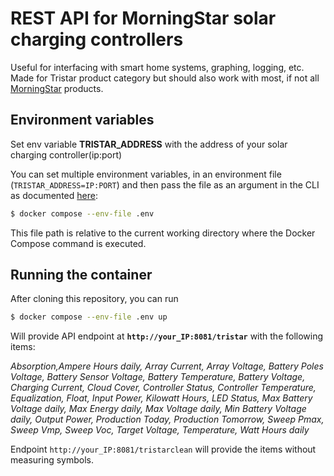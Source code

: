 # REST API for MorningStar solar charging controllers

Useful for interfacing with smart home systems, graphing, logging, etc. Made for Tristar product category but should also work with most, if not all [MorningStar](https://www.morningstarcorp.com/) products. 

## Environment variables
Set env variable **TRISTAR_ADDRESS** with the address of your solar charging controller(ip:port)<br>

You can set multiple environment variables, in an environment file (```TRISTAR_ADDRESS=IP:PORT```) and then pass the file as an argument in the CLI as documented 
[here](https://docs.docker.com/compose/environment-variables/set-environment-variables/):
```bash
$ docker compose --env-file .env
```
This file path is relative to the current working directory where the Docker Compose command is executed.


## Running the container

After cloning this repository, you can run

```bash
$ docker compose --env-file .env up

```

Will provide API endpoint at **``http://your_IP:8081/tristar``** with the following items:<br>

*Absorption,Ampere Hours daily, Array Current, Array Voltage, Battery Poles Voltage, Battery Sensor Voltage, Battery Temperature, Battery Voltage, Charging Current, Cloud Cover, Controller Status, Controller Temperature, Equalization, Float, Input Power, Kilowatt Hours, LED Status, Max Battery Voltage daily, Max Energy daily, Max Voltage daily, Min Battery Voltage daily, Output Power, Production Today, Production Tomorrow,
 Sweep Pmax, Sweep Vmp, Sweep Voc, Target Voltage, Temperature, Watt Hours daily*


Endpoint ``http://your_IP:8081/tristarclean`` will provide the items without measuring symbols.